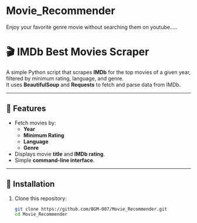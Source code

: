 # Movie_Recommender
Enjoy your favorite genre movie without searching them on youtube.....

# 🎬 IMDb Best Movies Scraper

A simple Python script that scrapes **IMDb** for the top movies of a given year, filtered by minimum rating, language, and genre.  
It uses **BeautifulSoup** and **Requests** to fetch and parse data from IMDb.

---

## 📌 Features
- Fetch movies by:
  - **Year**
  - **Minimum Rating**
  - **Language**
  - **Genre**
- Displays movie **title** and **IMDb rating**.
- Simple **command-line interface**.

---

## 🚀 Installation

1. Clone this repository:
   ```bash
   git clone https://github.com/BGM-007/Movie_Recommender.git
   cd Movie_Recommender
